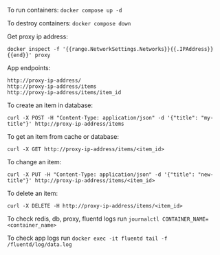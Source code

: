 To run containers: ```docker compose up -d```

To destroy containers: ```docker compose down```

Get proxy ip address:

```
docker inspect -f '{{range.NetworkSettings.Networks}}{{.IPAddress}}{{end}}' proxy
```

App endpoints:

```
http://proxy-ip-address/
http://proxy-ip-address/items
http://proxy-ip-address/items/item_id
```

To create an item in database:

```curl -X POST -H "Content-Type: application/json" -d '{"title": "my-title"}' http://proxy-ip-address/items```

To get an item from cache or database:

```curl -X GET http://proxy-ip-address/items/<item_id>```

To change an item:

```curl -X PUT -H "Content-Type: application/json" -d '{"title": "new-title"}' http://proxy-ip-address/items/<item_id>```

To delete an item:

```curl -X DELETE -H http://proxy-ip-address/items/<item_id>```

To check redis, db, proxy, fluentd logs run ```journalctl CONTAINER_NAME=<container_name>```

To check app logs run ```docker exec -it fluentd tail -f /fluentd/log/data.log```
